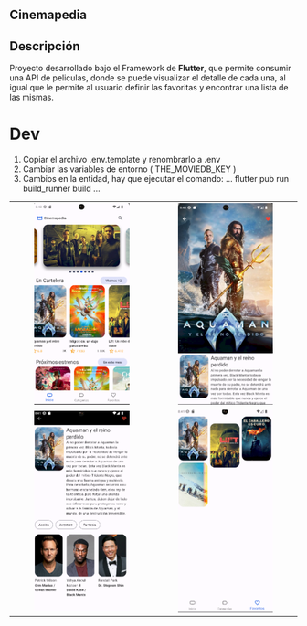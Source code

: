 ## Cinemapedia

## Descripción
Proyecto desarrollado bajo el Framework de <b>Flutter</b>, que permite consumir una API de peliculas, donde se puede visualizar el detalle de cada una, al igual que le permite al usuario definir las favoritas y encontrar una lista de las mismas.

# Dev

1. Copiar el archivo .env.template y renombrarlo a .env
2. Cambiar las variables de entorno ( THE_MOVIEDB_KEY )
3. Cambios en la entidad, hay que ejecutar el comando:
...
flutter pub run build_runner build
...

<table border="0">
<tr>
  <td align="center">
    <img src="https://github.com/mejia907/cinemapedia/blob/main/web/images/CapturaC1.png" width="70%">  
  </td>
  <td align="center">
    <img src="https://github.com/mejia907/cinemapedia/blob/main/web/images/CapturaC4.png" width="70%"> 
  </td>
</tr>
<tr>
  <td align="center">
    <img src="https://github.com/mejia907/cinemapedia/blob/main/web/images/CapturaC2.png" width="70%"> 
  </td>
  <td align="center">  
    <img src="https://github.com/mejia907/cinemapedia/blob/main/web/images/CapturaC3.png" width="70%">
  </td>
</tr>
</table>
